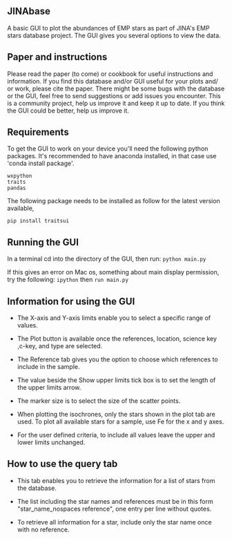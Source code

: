 ## JINAbase

A basic GUI to plot the abundances of EMP stars as part of JINA's EMP stars database project.
The GUI gives you several options to view the data.

## Paper and instructions
Please read the paper (to come) or cookbook for useful instructions and information. If you find this database and/or GUI useful for your plots and/ or work, please cite the paper.
There might be some bugs with the database or the GUI, feel free to send suggestions or add issues you encounter.
This is a community project, help us improve it and keep it up to date. If you think the GUI could be better, help us improve it.

## Requirements

To get the GUI to work on your device you'll need the following python packages.
It's recommended to have anaconda installed, in that case use 'conda install package'.

    wxpython
    traits
    pandas

The following package needs to be installed as follow for the latest version available,

    pip install traitsui

## Running the GUI

In a terminal cd into the directory of the GUI, then run:
`python main.py` 

If this gives an error on Mac os, something about main display permission,
try the following:
`ipython` then `run main.py` 

## Information for using the GUI

- The X-axis and Y-axis limits enable you to select a specific range of values.

- The Plot button is available once the references, location, science key ,c-key, and type are selected.

- The Reference tab gives you the option to choose which references to include in the sample.

- The value beside the Show upper limits tick box is to set the length of the upper limits arrow.

- The marker size is to select the size of the scatter points.

- When plotting the isochrones, only the stars shown in the plot tab are used.
To plot all available stars for a sample, use Fe for the x and y axes.

- For the user defined criteria, to include all values leave the upper and lower limits unchanged.

## How to use the query tab

- This tab enables you to retrieve the information for a list of stars from the database.

- The list including the star names and references must be in this form "star_name_nospaces reference", one entry per line without quotes.

- To retrieve all information for a star, include only the star name once with no reference.

